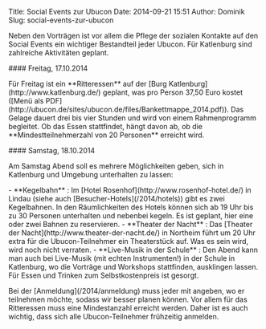 Title: Social Events zur Ubucon
Date: 2014-09-21 15:51
Author: Dominik
Slug: social-events-zur-ubucon

Neben den Vorträgen ist vor allem die Pflege der sozialen Kontakte auf
den Social Events ein wichtiger Bestandteil jeder Ubucon. Für Katlenburg
sind zahlreiche Aktivitäten geplant.

</p>
#### Freitag, 17.10.2014

</p>
Für Freitag ist ein **Ritteressen** auf der [Burg
Katlenburg](http://www.katlenburg.de/) geplant, was pro Person 37,50
Euro kostet ([Menü als
PDF](http://ubucon.de/sites/ubucon.de/files/Bankettmappe_2014.pdf)). Das
Gelage dauert drei bis vier Stunden und wird von einem Rahmenprogramm
begleitet. Ob das Essen stattfindet, hängt davon ab, ob die
**Mindestteilnehmerzahl von 20 Personen** erreicht wird.

</p>
#### Samstag, 18.10.2014

</p>
Am Samstag Abend soll es mehrere Möglichkeiten geben, sich in Katlenburg
und Umgebung unterhalten zu lassen:

</p>
-   **Kegelbahn** : Im [Hotel Rosenhof](http://www.rosenhof-hotel.de/)
    in Lindau (siehe auch [Besucher-Hotels](/2014/hotels)) gibt es zwei
    Kegelbahnen. In den Räumlichkeiten des Hotels können sich ab 19 Uhr
    bis zu 30 Personen unterhalten und nebenbei kegeln. Es ist geplant,
    hier eine oder zwei Bahnen zu reservieren.
-   **Theater der Nacht** : Das [Theater der
    Nacht](http://www.theater-der-nacht.de/) in Northeim führt um 20 Uhr
    extra für die Ubucon-Teilnehmer ein Theaterstück auf. Was es sein
    wird, wird noch nicht verraten.
-   **Live-Musik in der Schule** : Den Abend kann man auch bei
    Live-Musik (mit echten Instrumenten!) in der Schule in Katlenburg,
    wo die Vorträge und Workshops stattfinden, ausklingen lassen. Für
    Essen und Trinken zum Selbstkostenpreis ist gesorgt.

</p>
Bei der [Anmeldung](/2014/anmeldung) muss jeder mit angeben, wo er
teilnehmen möchte, sodass wir besser planen können. Vor allem für das
Ritteressen muss eine Mindestanzahl erreicht werden. Daher ist es auch
wichtig, dass sich alle Ubucon-Teilnehmer frühzeitig anmelden.

</p>

